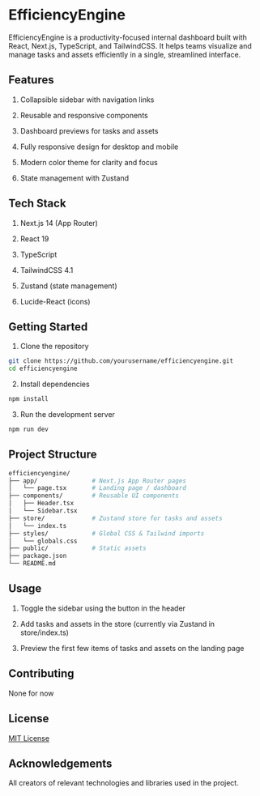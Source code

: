 # EfficiencyEngine

EfficiencyEngine is a productivity-focused internal dashboard built with React, Next.js, TypeScript, and TailwindCSS. It helps teams visualize and manage tasks and assets efficiently in a single, streamlined interface.

## Features

1. Collapsible sidebar with navigation links

2. Reusable and responsive components

3. Dashboard previews for tasks and assets

4. Fully responsive design for desktop and mobile

5. Modern color theme for clarity and focus

6. State management with Zustand

## Tech Stack

1. Next.js 14 (App Router)

2. React 19

3. TypeScript

4. TailwindCSS 4.1

5. Zustand (state management)

6. Lucide-React (icons)

## Getting Started

1. Clone the repository
```bash
git clone https://github.com/yourusername/efficiencyengine.git
cd efficiencyengine
```
  
2. Install dependencies
```bash
npm install
```

3. Run the development server
```bash
npm run dev
```

## Project Structure

```bash
efficiencyengine/
├── app/               # Next.js App Router pages
│   └── page.tsx       # Landing page / dashboard
├── components/        # Reusable UI components
│   ├── Header.tsx
│   └── Sidebar.tsx
├── store/             # Zustand store for tasks and assets
│   └── index.ts
├── styles/            # Global CSS & Tailwind imports
│   └── globals.css
├── public/            # Static assets
├── package.json
└── README.md
```

## Usage

1. Toggle the sidebar using the button in the header

2. Add tasks and assets in the store (currently via Zustand in store/index.ts)

3. Preview the first few items of tasks and assets on the landing page


## Contributing

None for now 

## License

[MIT License](https://opensource.org/licenses/MIT)

## Acknowledgements
All creators of relevant technologies and libraries used in the project.
